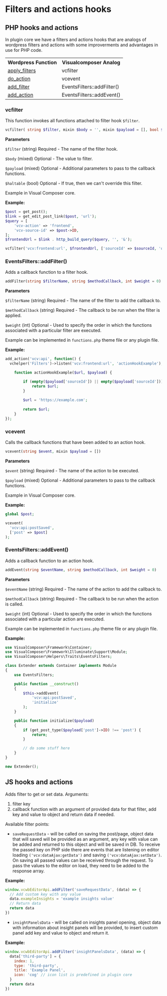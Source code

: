 # Filters and actions hooks

## PHP hooks and actions

In plugin core we have a filters and actions hooks that are analogs of wordpress filters and actions with some improverments and advantages in use for PHP code.

<table>
  <tr>
    <th>Wordpress Function</th>
    <th>Visualcomposer Analog</th>
  </tr>
  <tr>
    <td><a href="https://developer.wordpress.org/reference/functions/apply_filters/" target="_blank">apply_filters</a></td>
    <td>vcfilter</td>
  </tr>
  <tr>
    <td><a href="https://developer.wordpress.org/reference/functions/do_action/" target="_blank">do_action</a></td>
    <td>vcevent</td>
  </tr>
  <tr>
    <td><a href="https://developer.wordpress.org/reference/functions/add_filter/" target="_blank">add_filter</a></td>
    <td>EventsFilters::addFilter()</td>
  </tr>
  <tr>
    <td><a href="https://developer.wordpress.org/reference/functions/add_action/" target="_blank">add_action</a></td>
    <td>EventsFilters::addEvent()</td>
  </tr>  
</table>

### vcfilter

This function invokes all functions attached to filter hook `$filter`.

```php
vcfilter( string $filter, mixin $body = '', mixin $payload = [], bool $haltable = false)
```

**Parameters**

`$filter` (string) Required - The name of the filter hook.

`$body` (mixed) Optional - The value to filter.

`$payload` (mixed) Optional - Additional parameters to pass to the callback functions.

`$haltable` (bool) Optional - If true, then we can't override this filter.

Example in Visual Composer core.

**Example:**
```php
$post = get_post();
$link = get_edit_post_link($post, 'url');
$query = [
    'vcv-action' => 'frontend',
    'vcv-source-id' => $post->ID,
];
$frontendUrl = $link . http_build_query($query, '', '&');

vcfilter('vcv:frontend:url', $frontendUrl, ['sourceId' => $sourceId, 'query' => $query])
```
    
### EventsFilters::addFilter()

Adds a callback function to a filter hook.

```php
addFilter(string $filterName, string $methodCallback, int $weight = 0)
```

**Parameters**

`$filterName` (string) Required - The name of the filter to add the callback to.

`$methodCallback` (string) Required - The callback to be run when the filter is applied.

`$weight` (int) Optional - Used to specify the order in which the functions associated with a particular filter are executed.

Example can be implemented in `functions.php` theme file or any plugin file.

**Example:**
```php
add_action('vcv:api', function() {
  vchelper('Filters')->listen('vcv:frontend:url', 'actionHookExample');

    function actionHookExample($url, $payload) {

        if (empty($payload['sourceId']) || empty($payload['sourceId'])) {
            return $url;
        }
    
        $url = 'https://example.com';
    
        return $url;
    }
});
```

### vcevent

Calls the callback functions that have been added to an action hook.

```php
vcevent(string $event, mixin $payload = [])
```

**Parameters**

`$event` (string) Required - The name of the action to be executed.

`$payload` (mixed) Optional - Additional parameters to pass to the callback functions.

Example in Visual Composer core.

**Example:**
```php
global $post;

vcevent(
  'vcv:api:postSaved',
  ['post' => $post]
);
```

### EventsFilters::addEvent()

Adds a callback function to an action hook.

```php
addEvent(string $eventName, string $methodCallback, int $weight = 0)
```

**Parameters**

`$eventName` (string) Required - The name of the action to add the callback to.

`$methodCallback` (string) Required - The callback to be run when the action is called.

`$weight` (int) Optional - Used to specify the order in which the functions associated with a particular action are executed.

Example can be inplemented in `functions.php` theme file or any plugin file.

**Example:**
```php
use VisualComposer\Framework\Container;
use VisualComposer\Framework\Illuminate\Support\Module;
use VisualComposer\Helpers\Traits\EventsFilters;

class Extender extends Container implements Module
{
    use EventsFilters;

    public function __construct()
    {
        $this->addEvent(
            'vcv:api:postSaved',
            'initialize'
        );
    }

    public function initialize($payload)
    {
        if (get_post_type($payload['post']->ID) !== 'post') {
            return;
        }

        // do some stuff here
    }
}

new Extender();

```
## JS hooks and actions

Adds filter to get or set data. Arguments:
1. filter key
2. callback function with an argument of provided data for that filter, add key and value to object and return data if needed.

Available filter points:
- `saveRequestData` - will be called on saving the post/page, object data that will saved will be provided as an argument, any key with value can be added and returned to this object and will be saved in DB. To receive the passed key on PHP side there are events that are listening on editor loading `('vcv:dataAjax:getData')` and saving `('vcv:dataAjax:setData')`. On saving all passed values can be received through the request. To pass the values to the editor on load, they need to be added to the response array.

**Example:**
```javascript
window.vcwbEditorApi.addFilter('saveRequestData', (data) => {
  // Add custom key with any value
  data.exampleInsights = 'example insights value'
  // Return data
  return data
})
```

- `insightPanelsData` - will be called on insights panel opening, object data with information about insight panels will be provided, to insert custom panel add key and value to object and return it.

**Example:**
```javascript
window.vcwbEditorApi.addFilter('insightPanelsData', (data) => {
  data['third-party'] = {
    index: 1,
    type: 'third-party',
    title: 'Example Panel',
    icon: 'cog' // icon list is predefined in plugin core
  }
  return data
})
```
